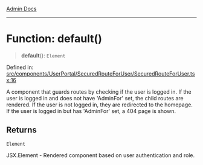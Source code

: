 [Admin Docs](/)

***

# Function: default()

> **default**(): `Element`

Defined in: [src/components/UserPortal/SecuredRouteForUser/SecuredRouteForUser.tsx:16](https://github.com/PalisadoesFoundation/talawa-admin/blob/main/src/components/UserPortal/SecuredRouteForUser/SecuredRouteForUser.tsx#L16)

A component that guards routes by checking if the user is logged in.
If the user is logged in and does not have 'AdminFor' set, the child routes are rendered.
If the user is not logged in, they are redirected to the homepage.
If the user is logged in but has 'AdminFor' set, a 404 page is shown.

## Returns

`Element`

JSX.Element - Rendered component based on user authentication and role.
